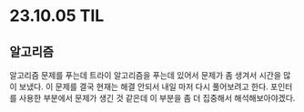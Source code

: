 # 23.10.05 TIL

## 알고리즘

알고리즘 문제를 푸는데 트라이 알고리즘을 푸는데 있어서 문제가 좀 생겨서 시간을 많이 보냈다. 이 문제를 결국 현재는 해결 안되서 내일 마저 다시 풀어보려고 한다. 포인터를 사용한 부분에서 문제가 생긴 것 같은데 이 부분을 좀 더 집중해서 해석해보아야겠다.
